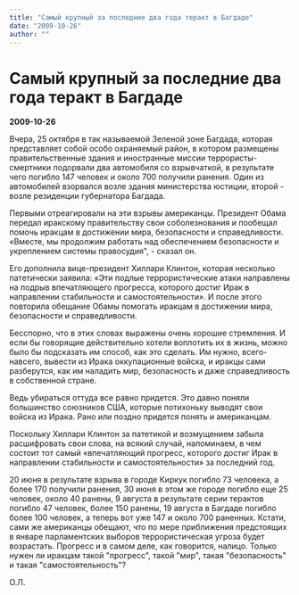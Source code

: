 ```yaml
---
title: "Самый крупный за последние два года теракт в Багдаде"
date: "2009-10-26"
author: ""
---
```


# Самый крупный за последние два года теракт в Багдаде

**2009-10-26** 

Вчера, 25 октября в так называемой Зеленой зоне Багдада, которая представляет собой особо охраняемый район, в котором размещены правительственные здания и иностранные миссии террористы-смертники подорвали два автомобиля со взрывчаткой, в результате чего погибло 147 человек и около 700 получили ранения. Один из автомобилей взорвался возле здания министерства юстиции, второй - возле резиденции губернатора Багдада.

Первыми отреагировали на эти взрывы американцы. Президент Обама передал иракскому правительству свои соболезнования и пообещал помочь иракцам в достижении мира, безопасности и справедливости. «Вместе, мы продолжим работать над обеспечением безопасности и укреплением системы правосудия", - сказал он.

Его дополнила вице-президент Хиллари Клинтон, которая несколько патетически заявила: «Эти подлые террористические атаки направлены на подрыв впечатляющего прогресса, которого достиг Ирак в направлении стабильности и самостоятельности». И после этого повторила обещание Обамы помогать иракцам в достижении мира, безопасности и справедливости.

Бесспорно, что в этих словах выражены очень хорошие стремления. И если бы говорящие действительно хотели воплотить их в жизнь, можно было бы подсказать им способ, как это сделать. Им нужно, всего-навсего, вывести из Ирака оккупационные войска, и иракцы сами разберутся, как им наладить мир, безопасность и даже справедливость в собственной стране.

Ведь убираться оттуда все равно придется. Это давно поняли большинство союзников США, которые потихоньку выводят свои войска из Ирака. Рано или поздно придется понять и американцам.

Поскольку Хиллари Клинтон за патетикой и возмущением забыла расшифровать свои слова, на всякий случай, напоминаем, в чем состоит тот самый «впечатляющий прогресс, которого достиг Ирак в направлении стабильности и самостоятельности» за последний год.

20 июня в результате взрыва в городе Киркук погибло 73 человека, а более 170 получили ранения, 30 июня в этом же городе погибло еще 25 человек, около 40 ранены, 9 августа в результате серии терактов погибло 47 человек, более 150 ранены, 19 августа в Багдаде погибло более 100 человек, а теперь вот уже 147 и около 700 раненных. Кстати, сами же американцы обещают, что по мере приближения предстоящих в январе парламентских выборов террористическая угроза будет возрастать. Прогресс и в самом деле, как говорится, налицо. Только нужен ли иракцам такой "прогресс", такой "мир", такая "безопасность" и такая "самостоятельность"?

О.Л.